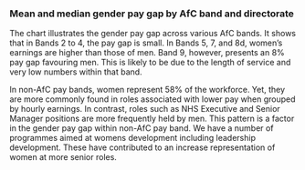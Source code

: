 ### Mean and median gender pay gap by AfC band and directorate

The chart illustrates the gender pay gap across various AfC bands. It shows that in Bands 2 to 4, the pay gap is small. In Bands 5, 7, and 8d, women’s earnings are higher than those of men. Band 9, however, presents an 8% pay gap favouring men. This is likely to be due to the length of service and very low numbers within that band.

In non-AfC pay bands, women represent 58% of the workforce. Yet, they are more commonly found in roles associated with lower pay when grouped by hourly earnings. In contrast, roles such as NHS Executive and Senior Manager positions are more frequently held by men. This pattern is a factor in the gender pay gap within non-AfC pay band. We have a number of programmes aimed at womens development including leadership development. These have contributed to an increase representation of women at more senior roles.

